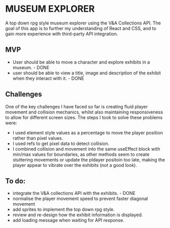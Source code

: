 # MUSEUM EXPLORER

A top down rpg style museum explorer using the V&A Collections API. The goal of this app is to further my understanding of React and CSS, and to gain more experience with third-party API integration.

## MVP 
 - User should be able to move a character and explore exhibits in a museum. - DONE
 - user should be able to view a title, image and description of the exhibit when they interact with it. - DONE


## Challenges
One of the key challenges I have faced so far is creating fluid player movement and collision mechanics, whilst also maintaining responsiveness to allow for different screen sizes. The steps I took to solve these problems were: 
 - I used element style values as a percentage to move the player position rather than pixel values.
 - I used refs to get pixel data to detect collision.
 - I combined collision and movement into the same useEffect block with min/max values for boundaries, as other methods seem to create stuttering movements or update the pldayer positoin too late, making the player appear to vibrate over the exhibits (not a good look).


## To do:
 - integrate the V&A collections API with the exhibits. - DONE
 - normalise the player movement speed to prevent faster diagonal movement
 - add sprites to implement the top down rpg style.
 - review and re-design how the exhibit information is displayed.
 - add loading message when waiting for API response.
